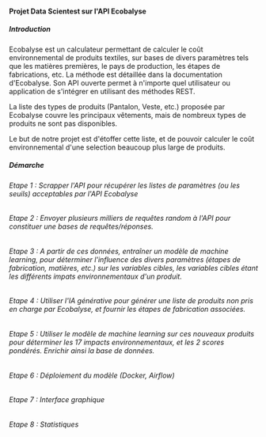 #### Projet Data Scientest sur l'API Ecobalyse
##### Introduction
Ecobalyse est un calculateur permettant de calculer le coût environnemental de produits textiles, 
sur bases de divers paramètres tels que les matières premières, le pays de production, les étapes de fabrications, etc.
La méthode est détaillée dans la documentation d'Ecobalyse. 
Son API ouverte permet à n'importe quel utilisateur ou application de s'intégrer en utilisant des méthodes REST.  

La liste des types de produits (Pantalon, Veste, etc.) proposée par Ecobalyse couvre les principaux vêtements, mais de nombreux types de produits ne sont pas disponibles.

Le but de notre projet est d'étoffer cette liste, et de pouvoir calculer le coût environnemental d'une 
selection beaucoup plus large de produits.

##### Démarche

###### Etape 1 : Scrapper l'API pour récupérer les listes de paramètres (ou les seuils) acceptables par l'API Ecobalyse
###### Etape 2 : Envoyer plusieurs milliers de requêtes random à l'API pour constituer une bases de requêtes/réponses.
###### Etape 3 : A partir de ces données, entraîner un modèle de machine learning, pour déterminer l'influence des divers paramètres (étapes de fabrication, matières, etc.) sur les variables cibles, les variables cibles étant les différents impats environnementaux d'un produit.
###### Etape 4 : Utiliser l'IA générative pour générer une liste de produits non pris en charge par Ecobalyse, et fournir les étapes de fabrication associées.
###### Etape 5 : Utiliser le modèle de machine learning sur ces nouveaux produits pour déterminer les 17 impacts environnementaux, et les 2 scores pondérés. Enrichir ainsi la base de données.
###### Etape 6 : Déploiement du modèle (Docker, Airflow)
###### Etape 7 : Interface graphique
###### Etape 8 : Statistiques
